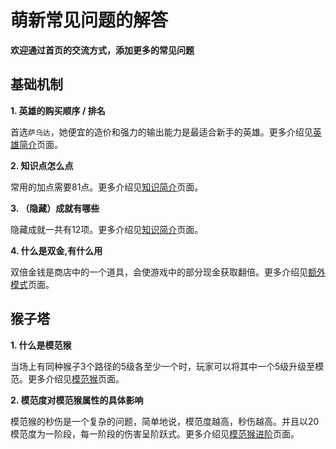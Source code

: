 # 萌新常见问题的解答
**欢迎通过首页的交流方式，添加更多的常见问题**

## 基础机制
**1. 英雄的购买顺序 / 排名**

首选`萨乌达`，她便宜的造价和强力的输出能力是最适合新手的英雄。更多介绍见[英雄简介](../basic/heroes/heroes.md)页面。

**2. 知识点怎么点**

常用的加点需要81点。更多介绍见[知识简介](../basic/knowledge/knowledge.md)页面。

**3. （隐藏）成就有哪些**

隐藏成就一共有12项。更多介绍见[知识简介](../basic/achievements.md)页面。


**4. 什么是双金,有什么用**

双倍金钱是商店中的一个道具，会使游戏中的部分现金获取翻倍。更多介绍见[额外模式](../basic/extra_setting.md)页面。

## 猴子塔
**1. 什么是模范猴**

当场上有同种猴子3个路径的5级各至少一个时，玩家可以将其中一个5级升级至模范。更多介绍见[模范猴](../monkeys/special/paragon.md)页面。

**2. 模范度对模范猴属性的具体影响**

模范猴的秒伤是一个复杂的问题，简单地说，模范度越高，秒伤越高。并且以20模范度为一阶段，每一阶段的伤害呈阶跃式。更多介绍见[模范猴进阶](../monkeys/special/paragon2.md)页面。